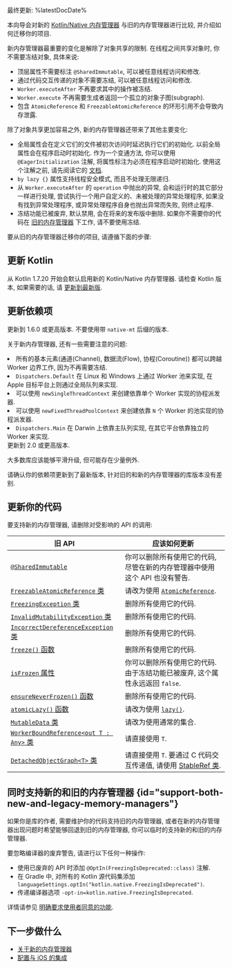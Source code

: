 [//]: # (title: 迁移到新的内存管理器)

最终更新: %latestDocDate%

本向导会对新的 [Kotlin/Native 内存管理器](native-memory-manager.md) 与旧的内存管理器进行比较, 并介绍如何迁移你的项目.

新内存管理器最重要的变化是解除了对象共享的限制.
在线程之间共享对象时, 你不需要冻结对象, 具体来说:

* 顶层属性不需要标注 `@SharedImmutable`, 可以被任意线程访问和修改.
* 通过代码交互传递的对象不需要冻结, 可以被任意线程访问和修改.
* `Worker.executeAfter` 不再要求其中的操作被冻结.
* `Worker.execute` 不再需要生成者返回一个孤立的对象子图(subgraph).
* 包含 `AtomicReference` 和 `FreezableAtomicReference` 的环形引用不会导致内存泄露.

除了对象共享更加容易之外, 新的内存管理器还带来了其他主要变化:

* 全局属性会在定义它们的文件被初次访问时延迟执行它们的初始化. 以前全局属性会在程序启动时初始化.
  作为一个变通方法, 你可以使用 `@EagerInitialization` 注解, 将属性标注为必须在程序启动时初始化.
  使用这个注解之前, 请先阅读它的 [文档](https://kotlinlang.org/api/latest/jvm/stdlib/kotlin.native/-eager-initialization/).
* `by lazy {}` 属性支持线程安全模式, 而且不处理无限递归.
* 从 `Worker.executeAfter` 的 `operation` 中抛出的异常, 会和运行时的其它部分一样进行处理,
  尝试执行一个用户自定义的、未被处理的异常处理程序, 如果没有找到异常处理程序, 或异常处理程序自身也抛出异常而失败, 则终止程序.
* 冻结功能已被废弃, 默认禁用, 会在将来的发布版中删除.
  如果你不需要你的代码在 [旧的内存管理器](#support-both-new-and-legacy-memory-managers) 下工作, 请不要使用冻结.

要从旧的内存管理器迁移你的项目, 请遵循下面的步骤:

## 更新 Kotlin

从 Kotlin 1.7.20 开始会默认启用新的 Kotlin/Native 内存管理器.
请检查 Kotlin 版本, 如果需要的话, 请 [更新到最新版](releases.md#update-to-a-new-release).

## 更新依赖项

<deflist style="medium">
    <def title="kotlinx.coroutines">
        <p>
            更新到 1.6.0 或更高版本. 不要使用带 <code>native-mt</code> 后缀的版本.
        </p>
        <p>
            关于新内存管理器, 还有一些需要注意的问题:
        </p>
        <list>
            <li>所有的基本元素(通道(Channel), 数据流(Flow), 协程(Coroutine)) 都可以跨越 Worker 边界工作, 因为不再需要冻结.</li>
            <li><code>Dispatchers.Default</code> 在 Linux 和 Windows 上通过 Worker 池来实现, 在 Apple 目标平台上则通过全局队列来实现.</li>
            <li>可以使用 <code>newSingleThreadContext</code> 来创建依靠单个 Worker 实现的协程派发器.</li>
            <li>可以使用 <code>newFixedThreadPoolContext</code> 来创建依靠 <code>N</code> 个 Worker 的池实现的协程派发器.</li>
            <li><code>Dispatchers.Main</code> 在 Darwin 上依靠主队列实现, 在其它平台依靠独立的 Worker 来实现.</li>
        </list>
    </def>
    <def title="Ktor">
        更新到 2.0 或更高版本.
    </def>
    <def title="其他依赖项">
        <p>
            大多数库应该能够平滑升级, 但可能存在少量例外.
        </p>
        <p>
            请确认你的依赖项更新到了最新版本, 针对旧的和新的内存管理器的库版本没有差别.
        </p>
    </def>
</deflist>

## 更新你的代码

要支持新的内存管理器, 请删除对受影响的 API 的调用:

| 旧 API                                                                                                                                           | 应该如何更新                                                                                                                       |
|-------------------------------------------------------------------------------------------------------------------------------------------------|------------------------------------------------------------------------------------------------------------------------------|
| [`@SharedImmutable`](https://kotlinlang.org/api/latest/jvm/stdlib/kotlin.native.concurrent/-shared-immutable/)                                  | 你可以删除所有使用它的代码, 尽管在新的内存管理器中使用这个 API 也没有警告.                                                                                    |
| [`FreezableAtomicReference` 类](https://kotlinlang.org/api/latest/jvm/stdlib/kotlin.native.concurrent/-freezable-atomic-reference/)              | 请改为使用 [`AtomicReference`](https://kotlinlang.org/api/latest/jvm/stdlib/kotlin.native.concurrent/-atomic-reference/).         |
| [`FreezingException` 类](https://kotlinlang.org/api/latest/jvm/stdlib/kotlin.native.concurrent/-freezing-exception/)                         | 删除所有使用它的代码.                                                                                                                  |                                                                                                      |
| [`InvalidMutabilityException` 类](https://kotlinlang.org/api/latest/jvm/stdlib/kotlin.native.concurrent/-invalid-mutability-exception/)      | 删除所有使用它的代码.                                                                                                                  |
| [`IncorrectDereferenceException` 类](https://kotlinlang.org/api/latest/jvm/stdlib/kotlin.native/-incorrect-dereference-exception/)           | 删除所有使用它的代码.                                                                                                                  |
| [`freeze()` 函数](https://kotlinlang.org/api/latest/jvm/stdlib/kotlin.native.concurrent/freeze.html)                                          | 删除所有使用它的代码.                                                                                                                  |
| [`isFrozen` 属性](https://kotlinlang.org/api/latest/jvm/stdlib/kotlin.native.concurrent/is-frozen.html)                                       | 你可以删除所有使用它的代码. 由于冻结功能已被废弃, 这个属性永远返回 `false`.                                                                                 |
| [`ensureNeverFrozen()` 函数](https://kotlinlang.org/api/latest/jvm/stdlib/kotlin.native.concurrent/ensure-never-frozen.html)                  | 删除所有使用它的代码.                                                                                                                  |
| [`atomicLazy()` 函数](https://kotlinlang.org/api/latest/jvm/stdlib/kotlin.native.concurrent/atomic-lazy.html)                                 | 请改为使用 [`lazy()`](https://kotlinlang.org/api/latest/jvm/stdlib/kotlin/lazy.html).                                             |
| [`MutableData` 类](https://kotlinlang.org/api/latest/jvm/stdlib/kotlin.native.concurrent/-mutable-data/)                                     | 请改为使用通常的集合.                                                                                                                  |
| [`WorkerBoundReference<out T : Any>` 类](https://kotlinlang.org/api/latest/jvm/stdlib/kotlin.native.concurrent/-worker-bound-reference/) | 请直接使用 `T`.                                                                                                                   |
| [`DetachedObjectGraph<T>` 类](https://kotlinlang.org/api/latest/jvm/stdlib/kotlin.native.concurrent/-detached-object-graph/)             | 请直接使用 `T`. 要通过 C 代码交互传递值, 请使用 [StableRef 类](https://kotlinlang.org/api/latest/jvm/stdlib/kotlinx.cinterop/-stable-ref/). |

## 同时支持新的和旧的内存管理器 {id="support-both-new-and-legacy-memory-managers"}

如果你是库的作者, 需要维护你的代码支持旧的内存管理器, 或者在新的内存管理器出现问题时希望能够回退到旧的内存管理器,
你可以临时的支持新的和旧的内存管理器.

要忽略编译器的废弃警告, 请进行以下任何一种操作:

* 使用已废弃的 API 时添加 `@OptIn(FreezingIsDeprecated::class)` 注解.
* 在 Gradle 中, 对所有的 Kotlin 源代码集添加 `languageSettings.optIn("kotlin.native.FreezingIsDeprecated")`.
* 传递编译器选项 `-opt-in=kotlin.native.FreezingIsDeprecated`.

详情请参见 [明确要求使用者同意的功能](opt-in-requirements.md).

## 下一步做什么

* [关于新的内存管理器](native-memory-manager.md)
* [配置与 iOS 的集成](native-ios-integration.md)
